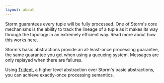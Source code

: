 ```yaml
---
layout: about
---
```


Storm guarantees every tuple will be fully processed. One of Storm's core mechanisms is the ability to track the lineage of a tuple as it makes its way through the topology in an extremely efficient way. Read more about how this works [here](https://github.com/nathanmarz/storm/wiki/Guaranteeing-message-processing).

Storm's basic abstractions provide an at-least-once processing guarantee, the same guarantee you get when using a queueing system. Messages are only replayed when there are failures.

Using [Trident](https://github.com/nathanmarz/storm/wiki/Trident-tutorial), a higher level abstraction over Storm's basic abstractions, you can achieve exactly-once processing semantics.

